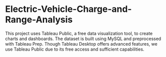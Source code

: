 # Electric-Vehicle-Charge-and-Range-Analysis
This project uses Tableau Public, a free data visualization tool, to create charts and dashboards. The dataset is built using MySQL and preprocessed with Tableau Prep. Though Tableau Desktop offers advanced features, we use Tableau Public due to its free access and sufficient capabilities.
